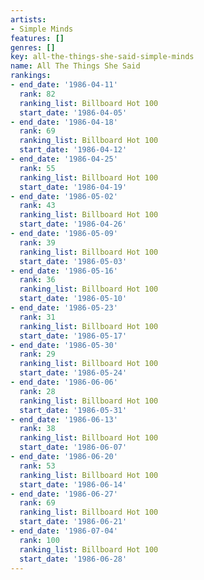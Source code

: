 ```yaml
---
artists:
- Simple Minds
features: []
genres: []
key: all-the-things-she-said-simple-minds
name: All The Things She Said
rankings:
- end_date: '1986-04-11'
  rank: 82
  ranking_list: Billboard Hot 100
  start_date: '1986-04-05'
- end_date: '1986-04-18'
  rank: 69
  ranking_list: Billboard Hot 100
  start_date: '1986-04-12'
- end_date: '1986-04-25'
  rank: 55
  ranking_list: Billboard Hot 100
  start_date: '1986-04-19'
- end_date: '1986-05-02'
  rank: 43
  ranking_list: Billboard Hot 100
  start_date: '1986-04-26'
- end_date: '1986-05-09'
  rank: 39
  ranking_list: Billboard Hot 100
  start_date: '1986-05-03'
- end_date: '1986-05-16'
  rank: 36
  ranking_list: Billboard Hot 100
  start_date: '1986-05-10'
- end_date: '1986-05-23'
  rank: 31
  ranking_list: Billboard Hot 100
  start_date: '1986-05-17'
- end_date: '1986-05-30'
  rank: 29
  ranking_list: Billboard Hot 100
  start_date: '1986-05-24'
- end_date: '1986-06-06'
  rank: 28
  ranking_list: Billboard Hot 100
  start_date: '1986-05-31'
- end_date: '1986-06-13'
  rank: 38
  ranking_list: Billboard Hot 100
  start_date: '1986-06-07'
- end_date: '1986-06-20'
  rank: 53
  ranking_list: Billboard Hot 100
  start_date: '1986-06-14'
- end_date: '1986-06-27'
  rank: 69
  ranking_list: Billboard Hot 100
  start_date: '1986-06-21'
- end_date: '1986-07-04'
  rank: 100
  ranking_list: Billboard Hot 100
  start_date: '1986-06-28'
---
```


